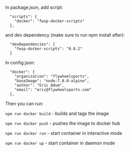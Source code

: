 In package.json, add script:

```
  "scripts": {
    "docker": "fwsp-docker-scripts"
  },
```

and dev dependency (make sure to run npm install after):

```
  "devDependencies": {
    "fwsp-docker-scripts": "0.0.2"
  }
```

In config.json:
```
  "docker": {
    "organization": "flywheelsports",
    "baseImage": "node:7.8.0-alpine",
    "author": "Eric Adum",
    "email": "eric@flywheelsports.com"
  },
```

Then you can run:

`npm run docker build` - builds and tags the image

`npm run docker push` - pushes the image to docker hub

`npm run docker run` - start container in interactive mode

`npm run docker up` - start container in daemon mode